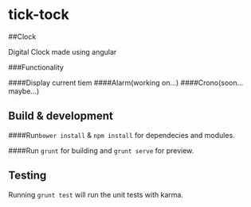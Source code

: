 # tick-tock
##Clock 

Digital Clock made using angular

###Functionality

####Display current tiem
####Alarm(working on...)
####Crono(soon... maybe...)

## Build & development

####Run`bower install` & `npm install` for dependecies and modules.

####Run `grunt` for building and `grunt serve` for preview.

## Testing
Running `grunt test` will run the unit tests with karma.
